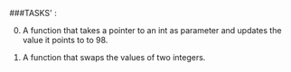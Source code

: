 ###TASKS' :

0. A function that takes a pointer to an int as parameter and updates the value it points to to 98.

1. A function that swaps the values of two integers.


